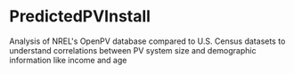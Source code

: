 # PredictedPVInstall
Analysis of NREL's OpenPV database compared to U.S. Census datasets to understand correlations between PV system size and demographic information like income and age
